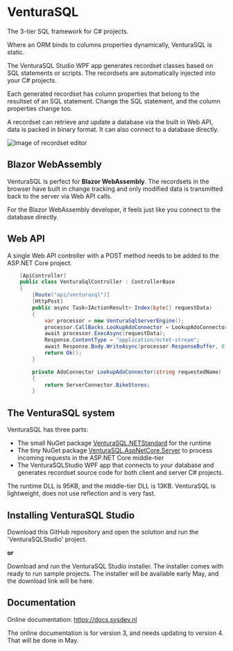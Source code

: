 # VenturaSQL
The 3-tier SQL framework for C# projects.

Where an ORM binds to columns properties dynamically, VenturaSQL is static.

The VenturaSQL Studio WPF app generates recordset classes based on SQL statements or scripts. The recordsets are automatically injected into your C# projects.

Each generated recordset has column properties that belong to the resultset of an SQL statement. Change the SQL statement, and the column properties change too.

A recordset can retrieve and update a database via the built in Web API, data is packed in binary format. It can also connect to a database directly.

![Image of recordset editor](https://raw.githubusercontent.com/frankthvandeven/VenturaSQL/master/README_IMG1.png)


## Blazor WebAssembly
VenturaSQL is perfect for **Blazor WebAssembly**. The recordsets in the browser have built in change tracking and only modified data is transmitted back to the server via Web API calls.

For the Blazor WebAssembly developer, it feels just like you connect to the database directly.

## Web API
A single Web API controller with a POST method needs to be added to the ASP.NET Core project.

```csharp
    [ApiController]
    public class VenturaSqlController : ControllerBase
    {
        [Route("api/venturasql")]
        [HttpPost]
        public async Task<IActionResult> Index(byte[] requestData)
        {
            var processor = new VenturaSqlServerEngine();
            processor.CallBacks.LookupAdoConnector = LookupAdoConnector;
            await processor.ExecAsync(requestData);
            Response.ContentType = "application/octet-stream";
            await Response.Body.WriteAsync(processor.ResponseBuffer, 0, processor.ResponseLength);
            return Ok();
        }

        private AdoConnector LookupAdoConnector(string requestedName)
        {
            return ServerConnector.BikeStores;
        }
```

## The VenturaSQL system
VenturaSQL has three parts:

+ The small NuGet package [VenturaSQL.NETStandard](https://www.nuget.org/packages/VenturaSQL.NETStandard) for the runtime
+ The tiny NuGet package [VenturaSQL.AspNetCore.Server](https://www.nuget.org/packages/VenturaSQL.AspNetCore.Server) to process incoming requests in the ASP.NET Core middle-tier
+ The VenturaSQLStudio WPF app that connects to your database and generates recordset source code for both client and server C# projects.

The runtime DLL is 95KB, and the middle-tier DLL is 13KB. VenturaSQL is lightweight, does not use reflection and is very fast.

## Installing VenturaSQL Studio
Download this GitHub repository and open the solution and run the 'VenturaSQLStudio' project.

**or**

Download and run the VenturaSQL Studio installer. The installer comes with ready to run sample projects. The installer will be available early May, and the download link will be here.

## Documentation
Online documentation: https://docs.sysdev.nl

The online documentation is for version 3, and needs updating to version 4. That will be done in May.

